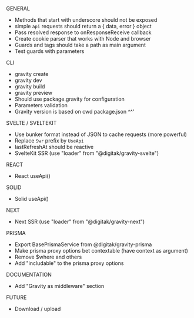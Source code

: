 GENERAL
- Methods that start with underscore should not be exposed
- simple `api` requests should return a { data, error } object
- Pass resolved response to onResponseReceive callback
- Create cookie parser that works with Node and browser
- Guards and tags should take a path as main argument
- Test guards with parameters

CLI
- gravity create
- gravity dev
- gravity build
- gravity preview
- Should use package.gravity for configuration
- Parameters validation
- Gravity version is based on cwd package.json ^^'

SVELTE / SVELTEKIT
- Use bunker format instead of JSON to cache requests (more powerful)
- Replace `Swr` prefix by `UseApi`
- lastRefreshAt should be reactive
- SvelteKit SSR (use "loader" from "@digitak/gravity-svelte")

REACT
- React useApi()

SOLID
- Solid useApi()

NEXT
- Next SSR (use "loader" from "@digitak/gravity-next")

PRISMA
- Export BasePrismaService from @digitak/gravity-prisma
- Make prisma proxy options bet contextable (have context as argument)
- Remove $where and others
- Add "includable" to the prisma proxy options

DOCUMENTATION
- Add "Gravity as middleware" section

FUTURE
- Download / upload